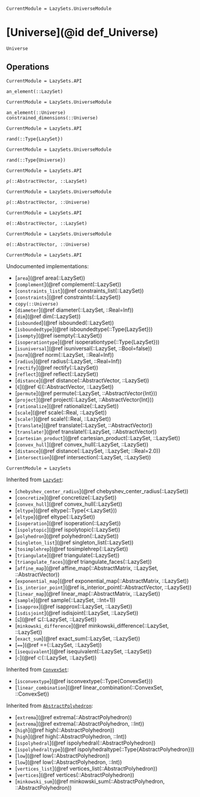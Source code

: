 ```@meta
CurrentModule = LazySets.UniverseModule
```

# [Universe](@id def_Universe)

```@docs
Universe
```

## Operations

```@meta
CurrentModule = LazySets.API
```
```@docs; canonical=false
an_element(::LazySet)
```
```@meta
CurrentModule = LazySets.UniverseModule
```
```@docs
an_element(::Universe)
constrained_dimensions(::Universe)
```
```@meta
CurrentModule = LazySets.API
```
```@docs; canonical=false
rand(::Type{LazySet})
```
```@meta
CurrentModule = LazySets.UniverseModule
```
```@docs
rand(::Type{Universe})
```
```@meta
CurrentModule = LazySets.API
```
```@docs; canonical=false
ρ(::AbstractVector, ::LazySet)
```
```@meta
CurrentModule = LazySets.UniverseModule
```
```@docs
ρ(::AbstractVector, ::Universe)
```
```@meta
CurrentModule = LazySets.API
```
```@docs; canonical=false
σ(::AbstractVector, ::LazySet)
```
```@meta
CurrentModule = LazySets.UniverseModule
```
```@docs
σ(::AbstractVector, ::Universe)
```

```@meta
CurrentModule = LazySets.API
```

Undocumented implementations:

* [`area`](@ref area(::LazySet))
* [`complement`](@ref complement(::LazySet))
* [`constraints_list`](@ref constraints_list(::LazySet))
* [`constraints`](@ref constraints(::LazySet))
* `copy(::Universe)`
* [`diameter`](@ref diameter(::LazySet, ::Real=Inf))
* [`dim`](@ref dim(::LazySet))
* [`isbounded`](@ref isbounded(::LazySet))
* [`isboundedtype`](@ref isboundedtype(::Type{LazySet}))
* [`isempty`](@ref isempty(::LazySet))
* [`isoperationtype`](@ref isoperationtype(::Type{LazySet}))
* [`isuniversal`](@ref isuniversal(::LazySet, ::Bool=false))
* [`norm`](@ref norm(::LazySet, ::Real=Inf))
* [`radius`](@ref radius(::LazySet, ::Real=Inf))
* [`rectify`](@ref rectify(::LazySet))
* [`reflect`](@ref reflect(::LazySet))
* [`distance`](@ref distance(::AbstractVector, ::LazySet))
* [`∈`](@ref ∈(::AbstractVector, ::LazySet))
* [`permute`](@ref permute(::LazySet, ::AbstractVector{Int}))
* [`project`](@ref project(::LazySet, ::AbstractVector{Int}))
* [`rationalize`](@ref rationalize(::LazySet))
* [`scale`](@ref scale(::Real, ::LazySet))
* [`scale!`](@ref scale!(::Real, ::LazySet))
* [`translate`](@ref translate(::LazySet, ::AbstractVector))
* [`translate!`](@ref translate!(::LazySet, ::AbstractVector))
* [`cartesian_product`](@ref cartesian_product(::LazySet, ::LazySet))
* [`convex_hull`](@ref convex_hull(::LazySet, ::LazySet))
* [`distance`](@ref distance(::LazySet, ::LazySet; ::Real=2.0))
* [`intersection`](@ref intersection(::LazySet, ::LazySet))

```@meta
CurrentModule = LazySets
```

Inherited from [`LazySet`](@ref):
* [`chebyshev_center_radius`](@ref chebyshev_center_radius(::LazySet))
* [`concretize`](@ref concretize(::LazySet))
* [`convex_hull`](@ref convex_hull(::LazySet))
* [`eltype`](@ref eltype(::Type{<:LazySet}))
* [`eltype`](@ref eltype(::LazySet))
* [`isoperation`](@ref isoperation(::LazySet))
* [`ispolytopic`](@ref ispolytopic(::LazySet))
* [`polyhedron`](@ref polyhedron(::LazySet))
* [`singleton_list`](@ref singleton_list(::LazySet))
* [`tosimplehrep`](@ref tosimplehrep(::LazySet))
* [`triangulate`](@ref triangulate(::LazySet))
* [`triangulate_faces`](@ref triangulate_faces(::LazySet))
* [`affine_map`](@ref affine_map(::AbstractMatrix, ::LazySet, ::AbstractVector))
* [`exponential_map`](@ref exponential_map(::AbstractMatrix, ::LazySet))
* [`is_interior_point`](@ref is_interior_point(::AbstractVector, ::LazySet))
* [`linear_map`](@ref linear_map(::AbstractMatrix, ::LazySet))
* [`sample`](@ref sample(::LazySet, ::Int=1))
* [`isapprox`](@ref isapprox(::LazySet, ::LazySet))
* [`isdisjoint`](@ref isdisjoint(::LazySet, ::LazySet))
* [`⊆`](@ref ⊆(::LazySet, ::LazySet))
* [`minkowski_difference`](@ref minkowski_difference(::LazySet, ::LazySet))
* [`exact_sum`](@ref exact_sum(::LazySet, ::LazySet))
* [`==`](@ref ==(::LazySet, ::LazySet))
* [`isequivalent`](@ref isequivalent(::LazySet, ::LazySet))
* [`⊂`](@ref ⊂(::LazySet, ::LazySet))

Inherited from [`ConvexSet`](@ref):
* [`isconvextype`](@ref isconvextype(::Type{ConvexSet}))
* [`linear_combination`](@ref linear_combination(::ConvexSet, ::ConvexSet))

Inherited from [`AbstractPolyhedron`](@ref):
* [`extrema`](@ref extrema(::AbstractPolyhedron))
* [`extrema`](@ref extrema(::AbstractPolyhedron, ::Int))
* [`high`](@ref high(::AbstractPolyhedron))
* [`high`](@ref high(::AbstractPolyhedron, ::Int))
* [`ispolyhedral`](@ref ispolyhedral(::AbstractPolyhedron))
* [`ispolyhedraltype`](@ref ispolyhedraltype(::Type{AbstractPolyhedron}))
* [`low`](@ref low(::AbstractPolyhedron))
* [`low`](@ref low(::AbstractPolyhedron, ::Int))
* [`vertices_list`](@ref vertices_list(::AbstractPolyhedron))
* [`vertices`](@ref vertices(::AbstractPolyhedron))
* [`minkowski_sum`](@ref minkowski_sum(::AbstractPolyhedron, ::AbstractPolyhedron))
